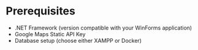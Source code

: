 # Prerequisites

- .NET Framework (version compatible with your WinForms application)
- Google Maps Static API Key
- Database setup (choose either XAMPP or Docker)
